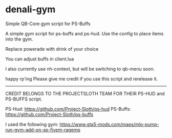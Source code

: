 # denali-gym
Simple QB-Core gym script for PS-Buffs

A simple gym script for ps-buffs and ps-hud.  Use the config to place items into the gym.  


Replace powerade with drink of your choice

You can adjust buffs in client.lua

I also currently use nh-context, but will be switching to qb-menu soon.  


happy rp'ing
Please give me credit if you use this script and rerelease it.


---------------------------------------------
CREDIT BELONGS TO THE PROJECTSLOTH TEAM FOR THEIR PS-HUD and PS-BUFFS script. 

PS-Hud: https://github.com/Project-Sloth/ps-hud
PS-Buffs: https://github.com/Project-Sloth/ps-buffs


I used the following gym:
https://www.gta5-mods.com/maps/mlo-pump-run-gym-add-on-sp-fivem-ragemp
